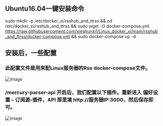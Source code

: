 
## Ubuntu16.04一键安装命令

sudo mkdir -p /etc/docker_xi/rsshub_and_ttrss && cd /etc/docker_xi/rsshub_and_ttrss && sudo wget  -O docker-compose.yml https://raw.githubusercontent.com/xieshunxi1/Linux_docker_xi/main/rsshub_and_ttrss/docker-compose.yml && sudo docker-compose up -d


## 安装后，一些配置

### 此配置文件是用来配Linux服务器的Rss docker-compose文件。

![image](https://user-images.githubusercontent.com/111758647/201474421-dff9b606-e56c-45ca-af15-72c67cf3b376.png)

### /mercury-parser-api 开启后，我们配置以下插件。重新进入 偏好设置 – 订阅源-插件，API 那里填 http://服务器IP:3000，然后保存即可。

![image](https://user-images.githubusercontent.com/111758647/201474372-36a12b7a-7653-4834-8d85-2211f02ffd27.png)


